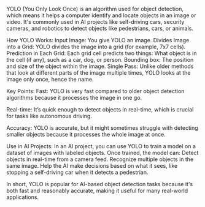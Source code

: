 YOLO (You Only Look Once) is an algorithm used for object detection, which means it helps a computer identify and locate objects in an image or video. It's commonly used in AI projects like self-driving cars, security cameras, and robotics to detect objects like pedestrians, cars, or animals.

How YOLO Works:
Input Image: You give YOLO an image.
Divides Image into a Grid: YOLO divides the image into a grid (for example, 7x7 cells).
Prediction in Each Grid: Each grid cell predicts two things:
What object is in the cell (if any), such as a car, dog, or person.
Bounding box: The position and size of the object within the image.
Single Pass: Unlike older methods that look at different parts of the image multiple times, YOLO looks at the image only once, hence the name.

Key Points:
Fast: YOLO is very fast compared to older object detection algorithms because it processes the image in one go.

Real-time: It’s quick enough to detect objects in real-time, which is crucial for tasks like autonomous driving.

Accuracy: YOLO is accurate, but it might sometimes struggle with detecting smaller objects because it processes the whole image at once.

Use in AI Projects:
In an AI project, you can use YOLO to train a model on a dataset of images with labeled objects. Once trained, the model can:
Detect objects in real-time from a camera feed.
Recognize multiple objects in the same image.
Help the AI make decisions based on what it sees, like stopping a self-driving car when it detects a pedestrian.

In short, YOLO is popular for AI-based object detection tasks because it's both fast and reasonably accurate, making it useful for many real-world applications.

   

     
